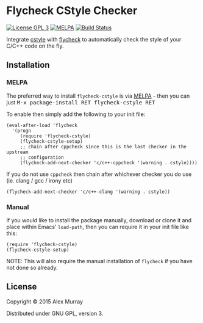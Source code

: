 # Flycheck CStyle Checker

[![License GPL 3](https://img.shields.io/badge/license-GPL_3-green.svg)](http://www.gnu.org/licenses/gpl-3.0.txt)
[![MELPA](http://melpa.org/packages/flycheck-cstyle-badge.svg)](http://melpa.org/#/flycheck-cstyle)
[![Build Status](https://travis-ci.org/alexmurray/flycheck-cstyle.svg?branch=master)](https://travis-ci.org/alexmurray/flycheck-cstyle)

Integrate [cstyle](https://github.com/alexmurray/cstyle) with
[flycheck](http://www.flycheck.org) to automatically check the
style of your C/C++ code on the fly.

## Installation

### MELPA

The preferred way to install `flycheck-cstyle` is via
[MELPA](http://melpa.org) - then you can just <kbd>M-x package-install RET
flycheck-cstyle RET</kbd>

To enable then simply add the following to your init file:

```emacs-lisp
(eval-after-load 'flycheck
  '(progn
     (require 'flycheck-cstyle)
     (flycheck-cstyle-setup)
     ;; chain after cppcheck since this is the last checker in the upstream
     ;; configuration
     (flycheck-add-next-checker 'c/c++-cppcheck '(warning . cstyle))))
```

If you do not use `cppcheck` then chain after whichever checker you do use
(ie. clang / gcc / irony etc)

```emacs-lisp
(flycheck-add-next-checker 'c/c++-clang '(warning . cstyle))
```

### Manual

If you would like to install the package manually, download or clone it and
place within Emacs' `load-path`, then you can require it in your init file like
this:

```emacs-lisp
(require 'flycheck-cstyle)
(flycheck-cstyle-setup)
```

NOTE: This will also require the manual installation of `flycheck` if you have
not done so already.

## License

Copyright © 2015 Alex Murray

Distributed under GNU GPL, version 3.
